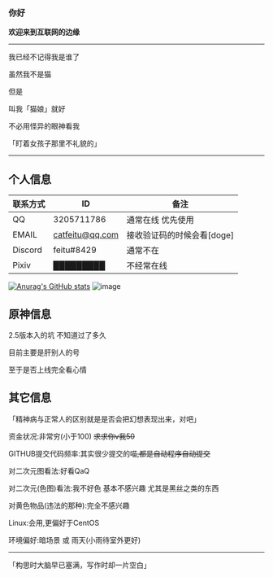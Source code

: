 ### 你好
**欢迎来到互联网的边缘**


---

我已经不记得我是谁了

虽然我不是猫

但是

叫我「猫娘」就好

不必用怪异的眼神看我

「盯着女孩子那里不礼貌的」

---

个人信息
---
联系方式|ID|备注
-|-|-|
QQ|3205711786|通常在线 优先使用
EMAIL|catfeitu@qq.com|接收验证码的时候会看[doge]
Discord|feitu#8429|通常不在
Pixiv|█████████|不经常在线

[![Anurag's GitHub stats](https://github-readme-stats.vercel.app/api?username=anuraghazra)](https://github.com/anuraghazra/github-readme-stats)
![image](https://user-images.githubusercontent.com/108512490/203347399-77263607-2d4c-41db-a56d-6ef53bee0207.png)

原神信息
---
2.5版本入的坑 不知道过了多久

目前主要是肝别人的号

至于是否上线完全看心情

其它信息
---
「精神病与正常人的区别就是是否会把幻想表现出来，对吧」

资金状况:非常穷(小于100) <del>求求你v我50<del>
  
GITHUB提交代码频率:其实很少提交的喵<del>,都是自动程序自动提交<del>
  
对二次元图看法:好看QaQ
  
对二次元(色图)看法:我不好色 基本不感兴趣  尤其是黑丝之类的东西
  
对黄色物品(违法的那种):完全不感兴趣

Linux:会用,更偏好于CentOS
  
环境偏好:暗场景 或 雨天(小雨待室外更好)
  
 
---
「构思时大脑早已塞满，写作时却一片空白」
